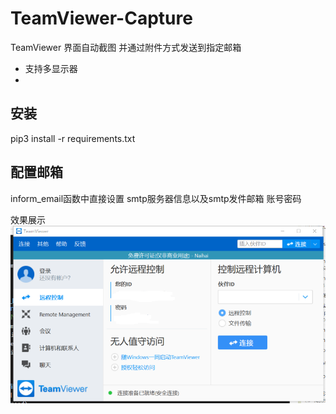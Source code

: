 # TeamViewer-Capture
TeamViewer 界面自动截图 并通过附件方式发送到指定邮箱

* 支持多显示器
*

## 安装
pip3 install -r requirements.txt

## 配置邮箱
inform_email函数中直接设置 smtp服务器信息以及smtp发件邮箱 账号密码

效果展示
![效果展示](https://raw.githubusercontent.com/naihaishy/TeamViewer-Capture/master/data/tmcap.png "tmcap.png")
